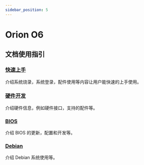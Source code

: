 ```yaml
---
sidebar_position: 5
---
```


# Orion O6

## 文档使用指引

### [快速上手](/orion/o6/getting-started)

介绍系统烧录，系统登录，配件使用等内容让用户能快速的上手使用。

### [硬件开发](/orion/o6/hardware-design)

介绍硬件信息，例如硬件接口，支持的配件等。

### [BIOS](/orion/o6/bios)

介绍 BIOS 的更新，配置和开发等。

### [Debian](/orion/o6/debian)

介绍 Debian 系统使用等。
